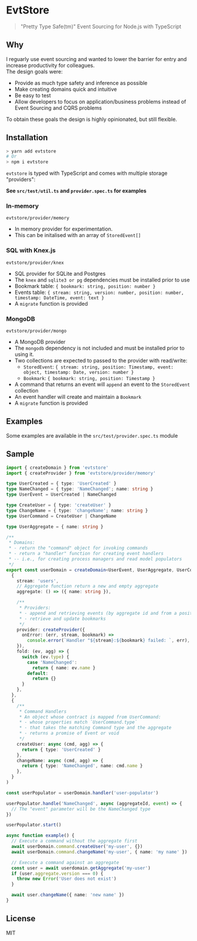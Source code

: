 # EvtStore

> "Pretty Type Safe(tm)" Event Sourcing for Node.js with TypeScript

## Why

I reguarly use event sourcing and wanted to lower the barrier for entry and increase productivity for colleagues.  
The design goals were:

- Provide as much type safety and inference as possible
- Make creating domains quick and intuitive
- Be easy to test
- Allow developers to focus on application/business problems instead of Event Sourcing and CQRS problems

To obtain these goals the design is highly opinionated, but still flexible.

## Installation

```sh
> yarn add evtstore
# Or
> npm i evtstore
```

`evtstore` is typed with TypeScript and comes with multiple storage "providers":

**See `src/test/util.ts` and `provider.spec.ts` for examples**

### In-memory

`evtstore/provider/memory`

- In memory provider for experimentation.
- This can be initalised with an array of `StoredEvent[]`

### SQL with Knex.js

`evtstore/provider/knex`

- SQL provider for SQLite and Postgres
- The `knex` and `sqlite3 or pg` dependencies must be installed prior to use
- Bookmark table: `{ bookmark: string, position: number }`
- Events table: `{ stream: string, version: number, position: number, timestamp: DateTime, event: text }`
- A `migrate` function is provided

### MongoDB

`evtstore/provider/mongo`

- A MongoDB provider
- The `mongodb` dependency is not included and must be installed prior to using it.
- Two collections are expected to passed to the provider with read/write:
  - `StoredEvent`: `{ stream: string, position: Timestamp, event: object, timestamp: Date, version: number }`
  - `Bookmark`: `{ bookmark: string, position: Timestamp }`
- A command that returns an event will `append` an event to the `StoredEvent` collection
- An event handler will create and maintain a `Bookmark`
- A `migrate` function is provided

## Examples

Some examples are available in the `src/test/provider.spec.ts` module

## Sample

```ts
import { createDomain } from 'evtstore'
import { createProvider } from 'evtstore/provider/memory'

type UserCreated = { type: 'UserCreated' }
type NameChanged = { type: 'NameChanged'; name: string }
type UserEvent = UserCreated | NameChanged

type CreateUser = { type: 'createUser' }
type ChangeName = { type: 'changeName'; name: string }
type UserCommand = CreateUser | ChangeName

type UserAggregate = { name: string }

/**
 * Domains:
 * - return the "command" object for invoking commands
 * - return a "handler" function for creating event handlers
 * -- i.e., for creating process managers and read model populators
 */
export const userDomain = createDomain<UserEvent, UserAggregate, UserCommand>(
  {
    stream: 'users',
    // Aggregate function return a new and empty aggregate
    aggregate: () => ({ name: string }),

    /**
     * Providers:
     * - append and retrieving events (by aggregate id and from a position)
     * - retrieve and update bookmarks
     */
    provider: createProvider({
      onError: (err, stream, bookmark) =>
        console.error(`Handler "${stream}:${bookmark} failed: `, err),
    }),
    fold: (ev, agg) => {
      switch (ev.type) {
        case 'NameChanged':
          return { name: ev.name }
        default:
          return {}
      }
    },
  },
  {
    /**
     * Command Handlers
     * An object whose contract is mapped from UserCommand:
     * - whose properties match `UserCommand.type`
     * - that takes the matching Command type and the aggregate
     * - returns a promise of Event or void
     */
    createUser: async (cmd, agg) => {
      return { type: 'UserCreated' }
    },
    changeName: async (cmd, agg) => {
      return { type: 'NameChanged', name: cmd.name }
    },
  }
)

const userPopulator = userDomain.handler('user-populator')

userPopulator.handle('NameChanged', async (aggregateId, event) => {
  // The "event" parameter will be the NameChanged type
})

userPopulator.start()

async function example() {
  // Execute a command without the aggregate first
  await userDomain.command.createUser('my-user', {})
  await userDomain.command.changeName('my-user', { name: 'my name' })

  // Execute a command against an aggregate
  const user = await userdomain.getAggregate('my-user')
  if (user.aggregate.version === 0) {
    throw new Error('User does not exist')
  }

  await user.changeName({ name: 'new name' })
}
```

## License

MIT
